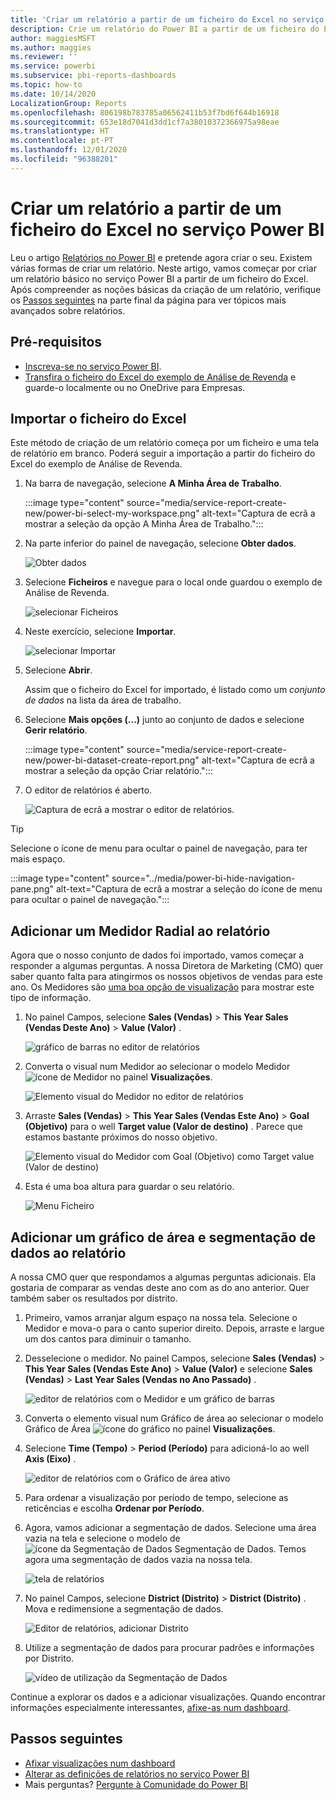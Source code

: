 ```yaml
---
title: 'Criar um relatório a partir de um ficheiro do Excel no serviço Power BI '
description: Crie um relatório do Power BI a partir de um ficheiro do Excel no serviço Power BI.
author: maggiesMSFT
ms.author: maggies
ms.reviewer: ''
ms.service: powerbi
ms.subservice: pbi-reports-dashboards
ms.topic: how-to
ms.date: 10/14/2020
LocalizationGroup: Reports
ms.openlocfilehash: 806198b783785a06562411b53f7bd6f644b16918
ms.sourcegitcommit: 653e18d7041d3dd1cf7a38010372366975a98eae
ms.translationtype: HT
ms.contentlocale: pt-PT
ms.lasthandoff: 12/01/2020
ms.locfileid: "96388201"
---
```

# <a name="create-a-report-from-an-excel-file-in-the-power-bi-service"></a>Criar um relatório a partir de um ficheiro do Excel no serviço Power BI
Leu o artigo [Relatórios no Power BI](../consumer/end-user-reports.md) e pretende agora criar o seu. Existem várias formas de criar um relatório. Neste artigo, vamos começar por criar um relatório básico no serviço Power BI a partir de um ficheiro do Excel. Após compreender as noções básicas da criação de um relatório, verifique os [Passos seguintes](#next-steps) na parte final da página para ver tópicos mais avançados sobre relatórios.  

## <a name="prerequisites"></a>Pré-requisitos
- [Inscreva-se no serviço Power BI](../fundamentals/service-self-service-signup-for-power-bi.md). 
- [Transfira o ficheiro do Excel do exemplo de Análise de Revenda](https://go.microsoft.com/fwlink/?LinkId=529778) e guarde-o localmente ou no OneDrive para Empresas.

## <a name="import-the-excel-file"></a>Importar o ficheiro do Excel
Este método de criação de um relatório começa por um ficheiro e uma tela de relatório em branco. Poderá seguir a importação a partir do ficheiro do Excel do exemplo de Análise de Revenda.

1. Na barra de navegação, selecione **A Minha Área de Trabalho**.
   
   :::image type="content" source="media/service-report-create-new/power-bi-select-my-workspace.png" alt-text="Captura de ecrã a mostrar a seleção da opção A Minha Área de Trabalho.":::
2. Na parte inferior do painel de navegação, selecione **Obter dados**.
   
   ![Obter dados](media/service-report-create-new/power-bi-get-data3.png)
3. Selecione **Ficheiros** e navegue para o local onde guardou o exemplo de Análise de Revenda.
   
    ![selecionar Ficheiros](media/service-report-create-new/power-bi-select-files.png)
4. Neste exercício, selecione **Importar**.
   
   ![selecionar Importar](media/service-report-create-new/power-bi-import.png)
5. Selecione **Abrir**.

   Assim que o ficheiro do Excel for importado, é listado como um *conjunto de dados* na lista da área de trabalho.

1. Selecione **Mais opções (...)** junto ao conjunto de dados e selecione **Gerir relatório**.
   
   :::image type="content" source="media/service-report-create-new/power-bi-dataset-create-report.png" alt-text="Captura de ecrã a mostrar a seleção da opção Criar relatório.":::
6. O editor de relatórios é aberto. 
   
   ![Captura de ecrã a mostrar o editor de relatórios.](media/service-report-create-new/power-bi-blank-report.png)

> [!TIP]
> Selecione o ícone de menu para ocultar o painel de navegação, para ter mais espaço.
> 
> :::image type="content" source="../media/power-bi-hide-navigation-pane.png" alt-text="Captura de ecrã a mostrar a seleção do ícone de menu para ocultar o painel de navegação.":::


## <a name="add-a-radial-gauge-to-the-report"></a>Adicionar um Medidor Radial ao relatório
Agora que o nosso conjunto de dados foi importado, vamos começar a responder a algumas perguntas.  A nossa Diretora de Marketing (CMO) quer saber quanto falta para atingirmos os nossos objetivos de vendas para este ano. Os Medidores são [uma boa opção de visualização](../visuals/power-bi-report-visualizations.md) para mostrar este tipo de informação.

1. No painel Campos, selecione **Sales (Vendas)**  > **This Year Sales (Vendas Deste Ano)**  > **Value (Valor)** .
   
    ![gráfico de barras no editor de relatórios](media/service-report-create-new/power-bi-report-step1.png)
2. Converta o visual num Medidor ao selecionar o modelo Medidor ![ícone de Medidor](media/service-report-create-new/powerbi-gauge-icon.png) no painel **Visualizações**.
   
    ![Elemento visual do Medidor no editor de relatórios](media/service-report-create-new/power-bi-report-step2.png)
3. Arraste **Sales (Vendas)**  > **This Year Sales (Vendas Este Ano)**  > **Goal (Objetivo)** para o well **Target value (Valor de destino)** . Parece que estamos bastante próximos do nosso objetivo.
   
    ![Elemento visual do Medidor com Goal (Objetivo) como Target value (Valor de destino)](media/service-report-create-new/power-bi-report-step3.png)
4. Esta é uma boa altura para guardar o seu relatório.
   
   ![Menu Ficheiro](media/service-report-create-new/powerbi-save.png)

## <a name="add-an-area-chart-and-slicer-to-the-report"></a>Adicionar um gráfico de área e segmentação de dados ao relatório
A nossa CMO quer que respondamos a algumas perguntas adicionais. Ela gostaria de comparar as vendas deste ano com as do ano anterior. Quer também saber os resultados por distrito.

1. Primeiro, vamos arranjar algum espaço na nossa tela. Selecione o Medidor e mova-o para o canto superior direito. Depois, arraste e largue um dos cantos para diminuir o tamanho.
2. Desselecione o medidor. No painel Campos, selecione **Sales (Vendas)**  > **This Year Sales (Vendas Este Ano)**  > **Value (Valor)** e selecione **Sales (Vendas)**  > **Last Year Sales (Vendas no Ano Passado)** .
   
    ![editor de relatórios com o Medidor e um gráfico de barras](media/service-report-create-new/power-bi-report-step4.png)
3. Converta o elemento visual num Gráfico de área ao selecionar o modelo Gráfico de Área ![ícone do gráfico](media/service-report-create-new/power-bi-areachart-icon.png) no painel **Visualizações**.
4. Selecione **Time (Tempo)**  > **Period (Período)** para adicioná-lo ao well **Axis (Eixo)** .
   
    ![editor de relatórios com o Gráfico de área ativo](media/service-report-create-new/power-bi-report-step5.png)
5. Para ordenar a visualização por período de tempo, selecione as reticências e escolha **Ordenar por Período**.
6. Agora, vamos adicionar a segmentação de dados. Selecione uma área vazia na tela e selecione o modelo de ![ícone da Segmentação de Dados](media/service-report-create-new/power-bi-slicer-icon.png) Segmentação de Dados. Temos agora uma segmentação de dados vazia na nossa tela.
   
    ![tela de relatórios](media/service-report-create-new/power-bi-report-step6.png)    
7. No painel Campos, selecione **District (Distrito)**  > **District (Distrito)** . Mova e redimensione a segmentação de dados.
   
    ![Editor de relatórios, adicionar Distrito](media/service-report-create-new/power-bi-report-step7.png)  
8. Utilize a segmentação de dados para procurar padrões e informações por Distrito.
   
   ![vídeo de utilização da Segmentação de Dados](media/service-report-create-new/power-bi-slicer-video2.gif)  

Continue a explorar os dados e a adicionar visualizações. Quando encontrar informações especialmente interessantes, [afixe-as num dashboard](service-dashboard-pin-tile-from-report.md).

## <a name="next-steps"></a>Passos seguintes

* [Afixar visualizações num dashboard](service-dashboard-pin-tile-from-report.md)
* [Alterar as definições de relatórios no serviço Power BI](power-bi-report-settings.md)
* Mais perguntas? [Pergunte à Comunidade do Power BI](https://community.powerbi.com/)
